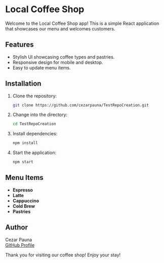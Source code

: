 # Local Coffee Shop

Welcome to the Local Coffee Shop app! This is a simple React application that showcases our menu and welcomes customers.

## Features
- Stylish UI showcasing coffee types and pastries.
- Responsive design for mobile and desktop.
- Easy to update menu items.

## Installation
1. Clone the repository:
   ```bash
   git clone https://github.com/cezarpauna/TestRepoCreation.git
   ```
2. Change into the directory:
   ```bash
   cd TestRepoCreation
   ```
3. Install dependencies:
   ```bash
   npm install
   ```
4. Start the application:
   ```bash
   npm start
   ```

## Menu Items
- **Espresso**
- **Latte**
- **Cappuccino**
- **Cold Brew**
- **Pastries**

## Author
Cezar Pauna  
[GitHub Profile](https://github.com/cezarpauna)  

Thank you for visiting our coffee shop! Enjoy your stay!